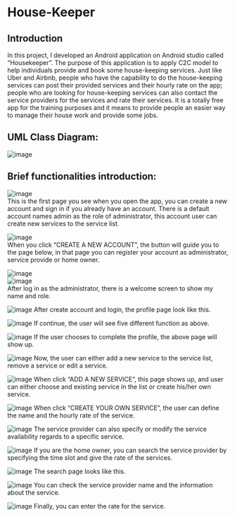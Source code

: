 # House-Keeper

## Introduction
In this project, I developed an Android application on Android studio called “Housekeeper”. The purpose of this application is to apply C2C model to help individuals provide and book some house-keeping services. Just like Uber and Airbnb, people who have the capability to do the house-keeping services can post their provided services and their hourly rate on the app; people who are looking for house-keeping services can also contact the service providers for the services and rate their services. It is a totally free app for the training purposes and it means to provide people an easier way to manage their house work and provide some jobs.

## UML Class Diagram:
![image](https://github.com/haolinsun0907/House-Keeper/blob/master/img/UML.png)

## Brief functionalities introduction:
![image](https://github.com/haolinsun0907/House-Keeper/blob/master/img/1.jpg)  
This is the first page you see when you open the app, you can create a new account and sign in if you already have an account. There is a default account names admin as the role of administrator, this account user can create new services to the service list.<br> 

![image](https://github.com/haolinsun0907/House-Keeper/blob/master/img/2.jpg)  
When you click “CREATE A NEW ACCOUNT”, the button will guide you to the page below, in that page you can register your account as administrator, service provide or home owner.<br> 

![image](https://github.com/haolinsun0907/House-Keeper/blob/master/img/3.jpg)  
![image](https://github.com/haolinsun0907/House-Keeper/blob/master/img/4.jpg)  
After log in as the administrator, there is a welcome screen to show my name and role.<br>  

![image](https://github.com/haolinsun0907/House-Keeper/blob/master/img/5.jpg)
After create account and login, the profile page look like this.<br> 

![image](https://github.com/haolinsun0907/House-Keeper/blob/master/img/6.jpg)
If continue, the user will see five different function as above.<br> 

![image](https://github.com/haolinsun0907/House-Keeper/blob/master/img/7.jpg)
If the user chooses to complete the profile, the above page will show up.<br> 

![image](https://github.com/haolinsun0907/House-Keeper/blob/master/img/8.jpg)
Now, the user can either add a new service to the service list, remove a service or edit a service. 

![image](https://github.com/haolinsun0907/House-Keeper/blob/master/img/9.jpg)
When click “ADD A NEW SERVICE”, this page shows up, and user can either choose and existing service in the list or create his/her own service. 

![image](https://github.com/haolinsun0907/House-Keeper/blob/master/img/10.jpg)
When click “CREATE YOUR OWN SERVICE”, the user can define the name and the hourly rate of the service.

![image](https://github.com/haolinsun0907/House-Keeper/blob/master/img/11.jpg)
The service provider can also specify or modify the service availability regards to a specific service.

![image](https://github.com/haolinsun0907/House-Keeper/blob/master/img/12.jpg)
If you are the home owner, you can search the service provider by specifying the time slot and give the rate of the services.

![image](https://github.com/haolinsun0907/House-Keeper/blob/master/img/13.jpg)
The search page looks like this.

![image](https://github.com/haolinsun0907/House-Keeper/blob/master/img/14.jpg)
You can check the service provider name and the information about the service. 

![image](https://github.com/haolinsun0907/House-Keeper/blob/master/img/15.jpg)
Finally, you can enter the rate for the service. 

